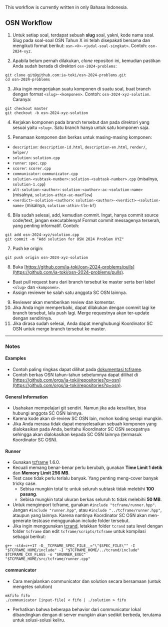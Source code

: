 This workflow is currently written in only Bahasa Indonesia.

## OSN Workflow

1. Untuk setiap soal, terdapat sebuah **slug** soal, yakni, kode nama soal. Slug pada soal-soal OSN Tahun X ini telah disepakati bersama dan mengikuti format berikut: `osn-<X>-<judul-soal-singkat>`. Contoh: `osn-2024-xyz`.

2. Apabila belum pernah dilakukan, *clone* repositori ini, kemudian pastikan Anda sudah berada di direktori `osn-2024-problems`:
  ```
  git clone git@github.com:ia-toki/osn-2024-problems.git
  cd osn-2024-problems
  ```

3. Jika ingin mengerjakan suatu komponen di suatu soal, buat branch dengan format `<slug>-<komponen>`. Contoh: `osn-2024-xyz-solution`. Caranya:
  ```
  git checkout master
  git checkout -b osn-2024-xyz-solution
  ```

4. Kerjakan komponen pada branch tersebut dan pada direktori yang sesuai yaitu `<slug>`. Satu branch hanya untuk satu komponen saja.

5. Penamaan komponen dan berkas untuk masing-masing komponen:
  - `description`: `description-id.html`, `description-en.html`, `render/`, `helper/`
  - `solution`: `solution.cpp`
  - `runner`: `spec.cpp`
  - `scorer`: `scorer.cpp`
  - `communicator`: `communicator.cpp`
  - `solution-<subtask-number>`: `solution-<subtask-number>.cpp` (misalnya, `solution-1.cpp`)
  - `alt-solution-<author>`: `solution-<author>-ac-<solution-name>` (misalnya, `solution-athin-ac-maxflow`)
  - `<verdict>-solution-<author>`: `solution-<author>-<verdict>-<solution-name>` (misalnya, `solution-athin-tle-bf`)

6. Bila sudah selesai, add, kemudian commit. Ingat, hanya commit source code/text, jangan executablenya! Format commit messagenya terserah, yang penting informatif. Contoh:
  ```
  git add osn-2024-xyz/solution.cpp
  git commit -m "Add solution for OSN 2024 Problem XYZ"
  ```

7. Push ke origin:
  ```
  git push origin osn-2024-xyz-solution
  ```

8. Buka [https://github.com/ia-toki/osn-2024-problems/pulls](https://github.com/ia-toki/osn-2024-problems/pulls).
  - Buat pull request baru dari branch tersebut ke master serta beri label `<slug>` dan `<komponen>`.
  - Assign reviewer ke salah satu anggota SC OSN lainnya.

9. Reviewer akan memberikan review dan komentar.
10. Jika Anda ingin memperbaiki, dapat dilakukan dengan commit lagi ke branch tersebut, lalu push lagi. Merge requestnya akan ter-update dengan sendirinya.
11. Jika dirasa sudah selesai, Anda dapat menghubungi Koordinator SC OSN untuk merge branch tersebut ke master.

***

### Notes

#### Examples

- Contoh paling ringkas dapat dilihat pada [dokumentasi tcframe](https://tcframe.toki.id/en/stable/getting-started/getting-started.html).
- Contoh berkas OSN tahun-tahun sebelumnya dapat dilihat di [https://github.com/orgs/ia-toki/repositories?q=osn](https://github.com/orgs/ia-toki/repositories?q=osn).

#### General Information

- Usahakan mempelajari git sendiri. Namun jika ada kesulitan, bisa hubungi anggota SC OSN lainnya.
- Karena kode akan di-review SC OSN lain, mohon koding serapi mungkin.
- Jika Anda merasa tidak dapat menyelesaikan sebuah komponen yang dialokasikan pada Anda, beritahu Koordinator SC OSN secepatnya sehingga akan dialokasikan kepada SC OSN lainnya (termasuk Koordinator SC OSN).

#### Runner

- Gunakan [tcframe](https://github.com/ia-toki/tcframe) 1.6.0.
- Kecuali memang benar-benar perlu berubah, gunakan **Time Limit 1 detik** dan **Memory Limit 256 MB**.
- Test case tidak perlu terlalu banyak. Yang penting meng-cover banyak tricky case.
  - Sebisa mungkin total tc untuk seluruh subtask tidak melebihi **100 pasang**.
  - Sebisa mungkin total ukuran berkas seluruh tc tidak melebihi **50 MB**.
- Untuk mengimport tcframe, gunakan `#include "tcframe/runner.hpp"`. Jangan `#include "runner.hpp"`, atau `#include "../tcframe/runner.hpp"`, ataupun yang lainnya. Karena nantinya Koordinator SC OSN akan men-generate testcase menggunakan include folder tersebut.
- Jika ingin menggunakan [tcrand](https://github.com/afaji/tcrand), letakkan folder `tcrand` satu level dengan folder `tcframe` dan edit `tcframe/scripts/tcframe` untuk kompilasi sebagai berikut:
```
g++ -std=c++17 -D__TCFRAME_SPEC_FILE__="\"$SPEC_FILE\"" -I "$TCFRAME_HOME/include" -I "$TCFRAME_HOME/../tcrand/include" $TCFRAME_CXX_FLAGS -o "$RUNNER_EXEC" "$TCFRAME_HOME/src/tcframe/runner.cpp"
```

#### communicator

- Cara menjalankan communicator dan solution secara bersamaan (untuk mengetes solution)
```
mkfifo fifo
./communicator [input-file] < fifo | ./solution > fifo
```
- Perhatikan bahwa beberapa behavior dari communicator lokal dibandingkan dengan di server mungkin akan sedikit berbeda, terutama untuk solusi-solusi keliru.
